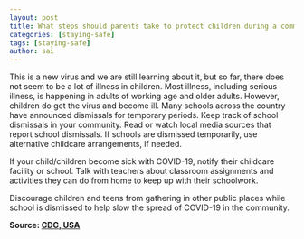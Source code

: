 ```yaml
---
layout: post
title: What steps should parents take to protect children during a community outbreak?
categories: [staying-safe]
tags: [staying-safe]
author: sai
---
```


This is a new virus and we are still learning about it, but so far, there does not seem to be a lot of illness in children. Most illness, including serious illness, is happening in adults of working age and older adults. However, children do get the virus and become ill. Many schools across the country have announced dismissals for temporary periods. Keep track of school dismissals in your community. Read or watch local media sources that report school dismissals. If schools are dismissed temporarily, use alternative childcare arrangements, if needed.

If your child/children become sick with COVID-19, notify their childcare facility or school. Talk with teachers about classroom assignments and activities they can do from home to keep up with their schoolwork.

Discourage children and teens from gathering in other public places while school is dismissed to help slow the spread of COVID-19 in the community.

**Source: [CDC, USA](https://www.cdc.gov/coronavirus/2019-ncov/faq.html)**